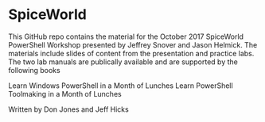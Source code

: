 # SpiceWorld
This GitHub repo contains the material for the October 2017 SpiceWorld PowerShell Workshop presented by Jeffrey Snover and Jason Helmick.  The materials include slides of content from the presentation and practice labs.  The two lab manuals are publically available and are supported by the following books

Learn Windows PowerShell in a Month of Lunches
Learn PowerShell Toolmaking in a Month of Lunches

Written by Don Jones and Jeff Hicks
 

